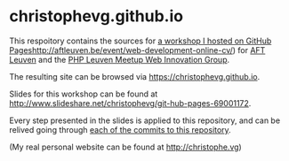 # christophevg.github.io

This respoitory contains the sources for [a workshop I hosted on GitHub Pages]()http://aftleuven.be/event/web-development-online-cv/) for [AFT Leuven](http://aftleuven.be) and the [PHP Leuven Meetup Web Innovation Group](http://meetup.com/PHP-Leuven-Web-Innovation-Group).

The resulting site can be browsed via https://christophevg.github.io.

Slides for this workshop can be found at http://www.slideshare.net/christophevg/git-hub-pages-69001172.

Every step presented in the slides is applied to this repository, and can be relived going through [each of the commits to this repository](https://github.com/christophevg/christophevg.github.io/commits/master).

(My real personal website can be found at http://christophe.vg)
